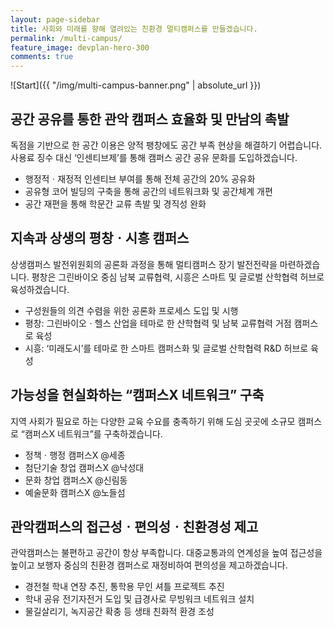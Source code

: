 ```yaml
---
layout: page-sidebar
title: 사회와 미래를 향해 열려있는 친환경 멀티캠퍼스를 만들겠습니다.
permalink: /multi-campus/
feature_image: devplan-hero-300
comments: true
---
```


![Start]({{ "/img/multi-campus-banner.png" | absolute_url }})

## 공간 공유를 통한 관악 캠퍼스 효율화 및 만남의 촉발
독점을 기반으로 한 공간 이용은 양적 팽창에도 공간 부족 현상을 해결하기 어렵습니다. 사용료 징수 대신 ‘인센티브제’를 통해 캠퍼스 공간 공유 문화를 도입하겠습니다.
* 행정적ㆍ재정적 인센티브 부여를 통해 전체 공간의 20% 공유화
* 공유형 코어 빌딩의 구축을 통해 공간의 네트워크화 및 공간체계 개편
* 공간 재편을 통해 학문간 교류 촉발 및 경직성 완화

## 지속과 상생의 평창ㆍ시흥 캠퍼스
상생캠퍼스 발전위원회의 공론화 과정을 통해 멀티캠퍼스 장기 발전전략을 마련하겠습니다. 평창은 그린바이오 중심 남북 교류협력, 시흥은 스마트 및 글로벌 산학협력 허브로 육성하겠습니다.
* 구성원들의 의견 수렴을 위한 공론화 프로세스 도입 및 시행  
* 평창: 그린바이오ㆍ헬스 산업을 테마로 한 산학협력 및 남북 교류협력 거점 캠퍼스로 육성
* 시흥: ‘미래도시’를 테마로 한 스마트 캠퍼스화 및 글로벌 산학협력 R&D 허브로 육성

## 가능성을 현실화하는 “캠퍼스X 네트워크” 구축   
지역 사회가 필요로 하는 다양한 교육 수요를 충족하기 위해 도심 곳곳에 소규모 캠퍼스로 “캠퍼스X 네트워크”를 구축하겠습니다.
* 정책ㆍ행정 캠퍼스X @세종
* 첨단기술 창업 캠퍼스X @낙성대
* 문화 창업 캠퍼스X @신림동
* 예술문화 캠퍼스X @노들섬

## 관악캠퍼스의 접근성ㆍ편의성ㆍ친환경성 제고
관악캠퍼스는 불편하고 공간이 항상 부족합니다. 대중교통과의 연계성을 높여 접근성을 높이고 보행자 중심의 친환경 캠퍼스로 재정비하여 편의성을 제고하겠습니다.
* 경전철 학내 연장 추진, 통학용 무인 셔틀 프로젝트 추진
* 학내 공유 전기자전거 도입 및 급경사로 무빙워크 네트워크 설치
* 물길살리기, 녹지공간 확충 등 생태 친화적 환경 조성
